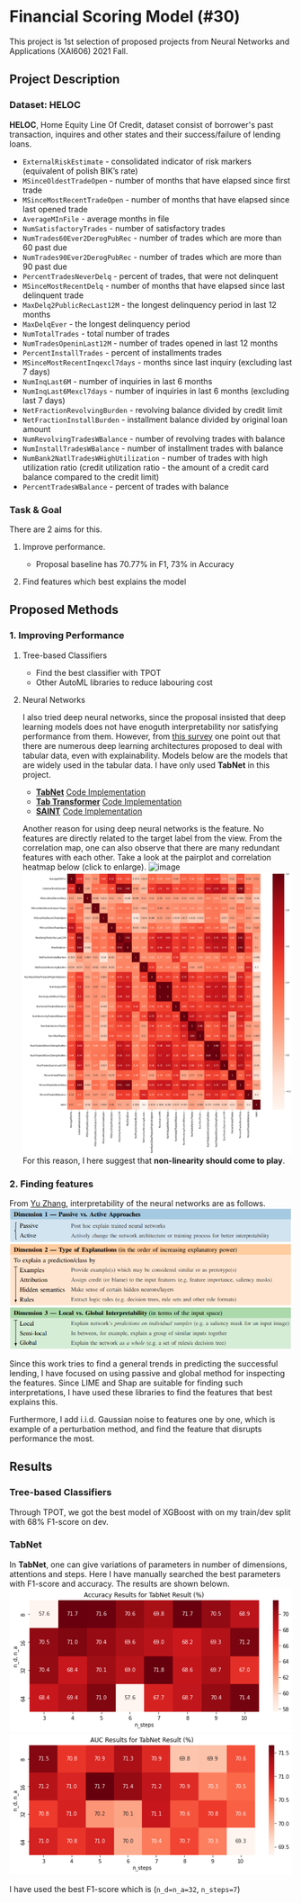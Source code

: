 # Financial Scoring Model (#30)
This project is 1st selection of proposed projects from Neural Networks and Applications (XAI606) 2021 Fall.

## Project Description

### Dataset: HELOC


**HELOC**, Home Equity Line Of Credit, dataset consist of borrower's past transaction, inquires and other states and their success/failure of lending loans.
+ `ExternalRiskEstimate` - consolidated indicator of risk markers (equivalent of polish BIK’s rate)
+ `MSinceOldestTradeOpen` - number of months that have elapsed since first trade
+ `MSinceMostRecentTradeOpen` - number of months that have elapsed since last opened trade
+ `AverageMInFile` - average months in file
+ `NumSatisfactoryTrades` - number of satisfactory trades
+ `NumTrades60Ever2DerogPubRec` - number of trades which are more than 60 past due
+ `NumTrades90Ever2DerogPubRec` - number of trades which are more than 90 past due
+ `PercentTradesNeverDelq` - percent of trades, that were not delinquent
+ `MSinceMostRecentDelq` - number of months that have elapsed since last delinquent trade
+ `MaxDelq2PublicRecLast12M` - the longest delinquency period in last 12 months
+ `MaxDelqEver` - the longest delinquency period
+ `NumTotalTrades` - total number of trades
+ `NumTradesOpeninLast12M` - number of trades opened in last 12 months
+ `PercentInstallTrades` - percent of installments trades
+ `MSinceMostRecentInqexcl7days` - months since last inquiry (excluding last 7 days)
+ `NumInqLast6M` - number of inquiries in last 6 months
+ `NumInqLast6Mexcl7days` - number of inquiries in last 6 months (excluding last 7 days)
+ `NetFractionRevolvingBurden` - revolving balance divided by credit limit
+ `NetFractionInstallBurden` - installment balance divided by original loan amount
+ `NumRevolvingTradesWBalance` - number of revolving trades with balance
+ `NumInstallTradesWBalance` - number of installment trades with balance
+ `NumBank2NatlTradesWHighUtilization` - number of trades with high utilization ratio (credit utilization ratio - the amount of a credit card balance compared to the credit limit)
+ `PercentTradesWBalance` - percent of trades with balance


### Task & Goal
There are 2 aims for this.
1. Improve performance.
   + Proposal baseline has 70.77% in F1, 73% in Accuracy

2. Find features which best explains the model

## Proposed Methods

### 1. Improving Performance
1. Tree-based Classifiers
   + Find the best classifier with TPOT
   + Other AutoML libraries to reduce labouring cost

2. Neural Networks
   
   I also tried deep neural networks, since the proposal insisted that deep learning models does not have enoguth interpretability nor satisfying performance from them. However, from [this survey](https://arxiv.org/pdf/2110.01889.pdf) one point out that there are numerous deep learning architectures proposed to deal with tabular data, even with explainability. Models below are the models that are widely used in the tabular data. I have only used **TabNet** in this project.
   + [**TabNet**](https://arxiv.org/pdf/1908.07442.pdf) [Code Implementation](https://github.com/dreamquark-ai/tabnet)
   + [**Tab Transformer**](https://arxiv.org/pdf/2012.06678.pdf) [Code Implementation](https://github.com/lucidrains/tab-transformer-pytorch)
   + [**SAINT**](https://arxiv.org/pdf/2106.01342.pdf) [Code Implementation](https://github.com/somepago/saint)

    Another reason for using deep neural networks is the feature. No features are directly related to the target label from the view. From the correlation map, one can also observe that there are many redundant features with each other. Take a look at the pairplot and correlation heatmap below (click to enlarge).
    ![image](./assets/pairplot.png)
    ![image](./assets/correlation_heatmap.png)
    For this reason, I here suggest that **non-linearity should come to play**.

### 2. Finding features
From [Yu Zhang](https://arxiv.org/pdf/2012.14261.pdf), interpretability of the neural networks are as follows.
![image](./assets/image1.png)


Since this work tries to find a general trends in predicting the successful lending, I have focused on using passive and global method for inspecting the features. Since LIME and Shap are suitable for finding such interpretations, I have used these libraries to find the features that best explains this.

Furthermore, I add i.i.d. Gaussian noise to features one by one, which is example of a perturbation method, and find the feature that disrupts performance the most.

## Results
### Tree-based Classifiers
Through TPOT, we got the best model of XGBoost with on my train/dev split with 68% F1-score on dev.


### TabNet

In **TabNet**, one can give variations of parameters in number of dimensions, attentions and steps. Here I have manually searched the best parameters with F1-score and accuracy. The results are shown belown.
![image](./assets/f1_tabnet_wo_pp.png)
![image](./assets/acc_tabnet_wo_pp.png)

I have used the best F1-score which is (`n_d=n_a=32`, `n_steps=7`)
